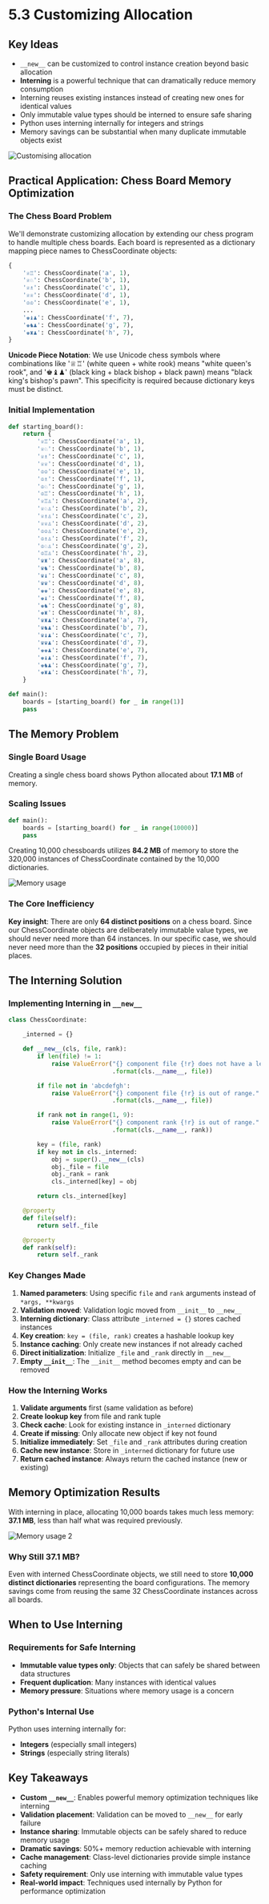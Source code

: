 # 5.3 Customizing Allocation

## Key Ideas

- `__new__` can be customized to control instance creation beyond basic allocation
- **Interning** is a powerful technique that can dramatically reduce memory consumption
- Interning reuses existing instances instead of creating new ones for identical values
- Only immutable value types should be interned to ensure safe sharing
- Python uses interning internally for integers and strings
- Memory savings can be substantial when many duplicate immutable objects exist

![Customising allocation](../images/customising-allocation.png)

## Practical Application: Chess Board Memory Optimization

### The Chess Board Problem

We'll demonstrate customizing allocation by extending our chess program to handle multiple chess boards. Each board is represented as a dictionary mapping piece names to ChessCoordinate objects:

```python
{
    '♕♖': ChessCoordinate('a', 1),
    '♕♘': ChessCoordinate('b', 1),
    '♕♗': ChessCoordinate('c', 1),
    '♕♕': ChessCoordinate('d', 1),
    '♔♔': ChessCoordinate('e', 1),
    ...
    '♚♝♟': ChessCoordinate('f', 7),
    '♚♞♟': ChessCoordinate('g', 7),
    '♚♜♟': ChessCoordinate('h', 7),
}
```

**Unicode Piece Notation**: We use Unicode chess symbols where combinations like '♕♖' (white queen + white rook) means "white queen's rook", and '♚♝♟' (black king + black bishop + black pawn) means "black king's bishop's pawn". This specificity is required because dictionary keys must be distinct.

### Initial Implementation

```python
def starting_board():
    return {
        '♕♖': ChessCoordinate('a', 1),
        '♕♘': ChessCoordinate('b', 1),
        '♕♗': ChessCoordinate('c', 1),
        '♕♕': ChessCoordinate('d', 1),
        '♔♔': ChessCoordinate('e', 1),
        '♔♗': ChessCoordinate('f', 1),
        '♔♘': ChessCoordinate('g', 1),
        '♔♖': ChessCoordinate('h', 1),
        '♕♖♙': ChessCoordinate('a', 2),
        '♕♘♙': ChessCoordinate('b', 2),
        '♕♗♙': ChessCoordinate('c', 2),
        '♕♕♙': ChessCoordinate('d', 2),
        '♔♔♙': ChessCoordinate('e', 2),
        '♔♗♙': ChessCoordinate('f', 2),
        '♔♘♙': ChessCoordinate('g', 2),
        '♔♖♙': ChessCoordinate('h', 2),
        '♛♜': ChessCoordinate('a', 8),
        '♛♞': ChessCoordinate('b', 8),
        '♛♝': ChessCoordinate('c', 8),
        '♛♛': ChessCoordinate('d', 8),
        '♚♚': ChessCoordinate('e', 8),
        '♚♝': ChessCoordinate('f', 8),
        '♚♞': ChessCoordinate('g', 8),
        '♚♜': ChessCoordinate('h', 8),
        '♛♜♟': ChessCoordinate('a', 7),
        '♛♞♟': ChessCoordinate('b', 7),
        '♛♝♟': ChessCoordinate('c', 7),
        '♛♛♟': ChessCoordinate('d', 7),
        '♚♚♟': ChessCoordinate('e', 7),
        '♚♝♟': ChessCoordinate('f', 7),
        '♚♞♟': ChessCoordinate('g', 7),
        '♚♜♟': ChessCoordinate('h', 7),
    }

def main():
    boards = [starting_board() for _ in range(1)]
    pass
```

## The Memory Problem

### Single Board Usage
Creating a single chess board shows Python allocated about **17.1 MB** of memory.

### Scaling Issues
```python
def main():
    boards = [starting_board() for _ in range(10000)]
    pass
```

Creating 10,000 chessboards utilizes **84.2 MB** of memory to store the 320,000 instances of ChessCoordinate contained by the 10,000 dictionaries.

![Memory usage](../images/memory-usage.png)

### The Core Inefficiency

**Key insight**: There are only **64 distinct positions** on a chess board. Since our ChessCoordinate objects are deliberately immutable value types, we should never need more than 64 instances. In our specific case, we should never need more than the **32 positions** occupied by pieces in their initial places.

## The Interning Solution

### Implementing Interning in `__new__`

```python
class ChessCoordinate:

    _interned = {}

    def __new__(cls, file, rank):
        if len(file) != 1:
            raise ValueError("{} component file {!r} does not have a length of one."
                             .format(cls.__name__, file))

        if file not in 'abcdefgh':
            raise ValueError("{} component file {!r} is out of range."
                             .format(cls.__name__, file))

        if rank not in range(1, 9):
            raise ValueError("{} component rank {!r} is out of range."
                             .format(cls.__name__, rank))

        key = (file, rank)
        if key not in cls._interned:
            obj = super().__new__(cls)
            obj._file = file
            obj._rank = rank
            cls._interned[key] = obj

        return cls._interned[key]

    @property
    def file(self):
        return self._file

    @property
    def rank(self):
        return self._rank
```

### Key Changes Made

1. **Named parameters**: Using specific `file` and `rank` arguments instead of `*args, **kwargs`
2. **Validation moved**: Validation logic moved from `__init__` to `__new__`
3. **Interning dictionary**: Class attribute `_interned = {}` stores cached instances
4. **Key creation**: `key = (file, rank)` creates a hashable lookup key
5. **Instance caching**: Only create new instances if not already cached
6. **Direct initialization**: Initialize `_file` and `_rank` directly in `__new__`
7. **Empty `__init__`**: The `__init__` method becomes empty and can be removed

### How the Interning Works

1. **Validate arguments** first (same validation as before)
2. **Create lookup key** from file and rank tuple
3. **Check cache**: Look for existing instance in `_interned` dictionary
4. **Create if missing**: Only allocate new object if key not found
5. **Initialize immediately**: Set `_file` and `_rank` attributes during creation
6. **Cache new instance**: Store in `_interned` dictionary for future use
7. **Return cached instance**: Always return the cached instance (new or existing)

## Memory Optimization Results

With interning in place, allocating 10,000 boards takes much less memory: **37.1 MB**, less than half what was required previously.

![Memory usage 2](../images/memory-usage-2.png)

### Why Still 37.1 MB?

Even with interned ChessCoordinate objects, we still need to store **10,000 distinct dictionaries** representing the board configurations. The memory savings come from reusing the same 32 ChessCoordinate instances across all boards.

## When to Use Interning

### Requirements for Safe Interning
- **Immutable value types only**: Objects that can safely be shared between data structures
- **Frequent duplication**: Many instances with identical values
- **Memory pressure**: Situations where memory usage is a concern

### Python's Internal Use
Python uses interning internally for:
- **Integers** (especially small integers)
- **Strings** (especially string literals)

## Key Takeaways

- **Custom `__new__`**: Enables powerful memory optimization techniques like interning
- **Validation placement**: Validation can be moved to `__new__` for early failure
- **Instance sharing**: Immutable objects can be safely shared to reduce memory usage
- **Dramatic savings**: 50%+ memory reduction achievable with interning
- **Cache management**: Class-level dictionaries provide simple instance caching
- **Safety requirement**: Only use interning with immutable value types
- **Real-world impact**: Techniques used internally by Python for performance optimization
